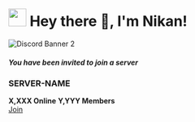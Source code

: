 <h1><img src="https://cdn.discordapp.com/emojis/900249317963624509.gif" width="35"/> Hey there 👋, I'm Nikan!</h1>

<img src="https://discordapp.com/api/guilds/757268973674037315/widget.png?style=banner2" alt="Discord Banner 2"/>


<div class="discord-invite">
    <h5 class="discord-invite-text">You have been invited to join a server</h5>
    <div class="discord-invite-body">
        <div class="discord-invite-image"></div>
        <div class="discord-invite-details">
            <h3 class="discord-invite-name">
<!--Uncomment if server is verified
                <div class="discord-invite-verified">
                    <svg class="discord-invite-verified-svg" aria-hidden="false" width="16" height="16" viewBox="0 0 16 15.2"><path fill="currentColor" fill-rule="evenodd" d="m16 7.6c0 .79-1.28 1.38-1.52 2.09s.44 2 0 2.59-1.84.35-2.46.8-.79 1.84-1.54 2.09-1.67-.8-2.47-.8-1.75 1-2.47.8-.92-1.64-1.54-2.09-2-.18-2.46-.8.23-1.84 0-2.59-1.54-1.3-1.54-2.09 1.28-1.38 1.52-2.09-.44-2 0-2.59 1.85-.35 2.48-.8.78-1.84 1.53-2.12 1.67.83 2.47.83 1.75-1 2.47-.8.91 1.64 1.53 2.09 2 .18 2.46.8-.23 1.84 0 2.59 1.54 1.3 1.54 2.09z"></path></svg>
                    <div class="discord-invite-verified-tick">
                        <svg class="discord-invite-verified-tick-svg" aria-hidden="false" width="16" height="16" viewBox="0 0 16 15.2"><path d="M7.4,11.17,4,8.62,5,7.26l2,1.53L10.64,4l1.36,1Z" fill="currentColor"></path></svg>
                    </div>
                </div>
-->
                SERVER-NAME
            </h3>
            <div class="discord-invite-counts">
                <i class="discord-invite-status-icon discord-invite-online-icon"></i>
                <strong class="discord-invite-count">X,XXX Online</strong>
                <i class="discord-invite-status-icon discord-invite-offline-icon"></i>
                <strong class="discord-invite-count">Y,YYY Members</strong>
            </div>
        </div>
        <a type="button" class="discord-invite-join-button" href="https://discord.gg/INVITE-CODE">
            Join
        </a>
    </div>
</div>


